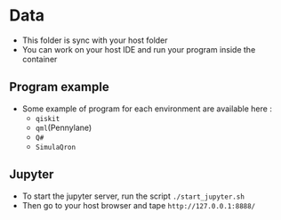 # Data
- This folder is sync with your host folder
- You can work on your host IDE and run your program inside the container

## Program example
- Some example of program for each environment are available here :
  - `qiskit`
  - `qml`(Pennylane)
  - `Q#`
  - `SimulaQron`

## Jupyter
- To start the jupyter server, run the script `./start_jupyter.sh`
- Then go to your host browser and tape `http://127.0.0.1:8888/`
